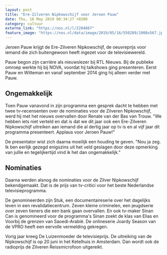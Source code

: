 ```yaml
---
layout: post
title: "Ere-Zilveren Nipkowschijf voor Jeroen Pauw"
date: Thu, 16 May 2019 00:34:27 +0200
category: cultuur
externe_link: "https://nos.nl/l/2284867"
feature_image: "https://nos.nl/data/image/2019/05/16/550289/1008x567.jpg"
---
```


<p>Jeroen Pauw krijgt de Ere-Zilveren Nipkowschijf, de oeuvreprijs voor iemand die zich buitengewoon heeft ingezet voor de televisiewereld.</p>
<p>Pauw begon zijn carrière als nieuwslezer bij RTL Nieuws. Bij de publieke omroep werkte hij bij NOVA, voordat hij talkshows ging presenteren. Eerst Pauw en Witteman en vanaf september 2014 ging hij alleen verder met Pauw.</p>
<h2>Ongemakkelijk</h2>
<p>Toen Pauw vanavond in zijn programma een gesprek dacht te hebben met twee tv-recensenten over de nominaties voor de Zilveren Nipkowschijf, werd hij met het nieuws overvallen door Renate van der Bas van Trouw. "We hebben iets niet verteld en dat is dat we dit jaar ook een Ere-Zilveren Nipkowschijf uitreiken aan iemand die al dertig jaar op tv is en al vijf jaar dit programma presenteert. Applaus voor Jeroen Pauw!"</p>
<p>De presentator wist zich daarna moeilijk een houding te geven. "Nou ja zeg. Ik ben eerlijk gezegd enigszins uit het veld geslagen door deze opmerking van jullie en tegelijkertijd vind ik het dan ongemakkelijk."</p>
<h2>Nominaties</h2>
<p>Daarna werden alsnog de nominaties voor de Zilver Nipkowschijf bekendgemaakt. Dat is de prijs van tv-critici voor het beste Nederlandse televisieprogramma.</p>
<p>De genomineerden zijn Stuk, een documentaireserie over het dagelijks leven in een revalidatiecentrum. Zeven kleine criminelen, een jeugdserie over zeven tieners die een bank gaan overvallen. En ook tv-maker Sinan Can is genomineerd voor de programma's Sinan zoekt de klas van Elias en Voorbij de grenzen van Saoedi-Arabië. De onlineserie Joardy Season van de VPRO heeft een eervolle vermelding gekregen.</p>
<p>Vorig jaar kreeg De Luizenmoeder de televisieprijs. De uitreiking van de Nipkowschijf is op 20 juni in het Ketelhuis in Amsterdam. Dan wordt ook de radioprijs de Zilveren Reissmicrofoon uitgereikt.</p>
